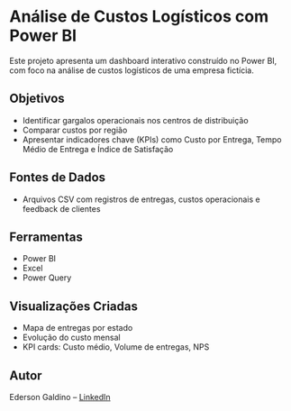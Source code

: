 # Análise de Custos Logísticos com Power BI

Este projeto apresenta um dashboard interativo construído no Power BI, com foco na análise de custos logísticos de uma empresa fictícia.

## Objetivos
- Identificar gargalos operacionais nos centros de distribuição
- Comparar custos por região
- Apresentar indicadores chave (KPIs) como Custo por Entrega, Tempo Médio de Entrega e Índice de Satisfação

## Fontes de Dados
- Arquivos CSV com registros de entregas, custos operacionais e feedback de clientes

## Ferramentas
- Power BI
- Excel
- Power Query

## Visualizações Criadas
- Mapa de entregas por estado
- Evolução do custo mensal
- KPI cards: Custo médio, Volume de entregas, NPS

## Autor
Ederson Galdino – [LinkedIn](https://www.linkedin.com/in/ederson-galdino-da-silva)
